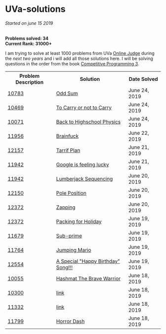 # UVa-solutions
<h6>Started on june 15 2019</h6>
<b>Problems solved: 34</b><br>
<b>Current Rank: 31000+</b><br>


I am trying to solve at least 1000 problems from UVa <a href="http://uva.onlinejudge.org">Online Judge</a> during the <em><a title="started on june 15 2019">next two years</a></em> and i will add all those solutions here. I will be solving questions in the order from the book <a href="https://cpbook.net">Competitive Programming 3</a>.

<table>
  <tr>
    <th>Problem Description</th>
    <th>Solution</th>
    <th>Date Solved</th>
  </tr>
 

 <tr>
    <td><a href="https://onlinejudge.org/external/107/10783.pdf">10783</td>
    <td><a href="../../../tree/master/odd%20sum">Odd Sum</a></td>
    <td>June 24, 2019</td>
  </tr>
  <tr>
    <td><a href="https://onlinejudge.org/external/119/10469.pdf">10469</td>
    <td><a href="../../../tree/master/Mathematics/The%20Simpler%20Ones/10469%20-%20To%20Carry%20or%20not%20To%20Carry">To Carry or not to Carry</a></td>
    <td>June 24, 2019</td>
  </tr>
  <tr>
    <td><a href="https://onlinejudge.org/external/100/10071.pdf">10071</td>
    <td><a href="../../../tree/master/Mathematics/The%20Simpler%20Ones/10071%20-%20Back%20to%20High%20School%20Physics">Back to Highschool Physics</a></td>
    <td>June 24, 2019</td>
  </tr>
  
  <tr>
    <td><a href="https://onlinejudge.org/external/119/11956.pdf">11956</td>
    <td><a href="../../../tree/master/Introduction/Getting%20Started:%20The%20easy%20problems/Medium/11956%20-%20BrainFuck">Brainfuck</a></td>
    <td>June 22, 2019</td>
  </tr>
  
  <tr>
    <td><a href="https://onlinejudge.org/external/121/12157.pdf">12157</td>
    <td><a href="https://github.com/shubhamrautela/UVa-solutions/blob/master/Introduction/Getting%20Started:%20The%20easy%20problems/Easy/12157%20-%20Tariff%20Plan">Tarrif Plan</a></td>
    <td>June 21, 2019</td>
  </tr>
  
  <tr>
    <td><a href="https://onlinejudge.org/external/119/11942.pdf">11942</td>
    <td><a href="https://github.com/shubhamrautela/UVa-solutions/blob/master/Introduction/Getting%20Started:%20The%20easy%20problems/Easy/12015%20-%20Google%20is%20feeling%20Lucky">Google is feeling lucky</a></td>
    <td>June 21, 2019</td>
  </tr>
  
  <tr>
    <td><a href="https://onlinejudge.org/external/119/11942.pdf">11942</td>
    <td><a href="https://github.com/shubhamrautela/UVa-solutions/blob/master/Introduction/Getting%20Started:%20The%20easy%20problems/Easy/11942%20-%20Lumberjack%20Sequencing">Lumberjack Sequencing</a></td>
    <td>June 20, 2019</td>
  </tr>

<tr>
    <td><a href="https://onlinejudge.org/external/121/12150.pdf">12150</td>
    <td><a href="https://github.com/shubhamrautela/UVa-solutions/blob/master/Introduction/Getting%20Started:%20The%20easy%20problems/Easy/12150%20-%20Pole%20Position">Pole Position</a></td>
    <td>June 20, 2019</td>
  </tr>

<tr>
    <td><a href="https://onlinejudge.org/external/124/12468.pdf">12372</td>
    <td><a href="https://github.com/shubhamrautela/UVa-solutions/blob/master/Introduction/Getting%20Started:%20The%20easy%20problems/Easy/12468%20-%20Zapping">Zapping</a></td>
    <td>June 20, 2019</td>
  </tr>


  <tr>
    <td><a href="https://onlinejudge.org/external/123/12372.pdf">12372</td>
    <td><a href="https://github.com/shubhamrautela/UVa-solutions/blob/master/Introduction/Getting%20Started:%20The%20easy%20problems/Super%20Easy/12372%20-%20Packing%20for%20Holiday">Packing for Holiday</a></td>
    <td>June 19, 2019</td>
  </tr>

  <tr>
    <td><a href="https://onlinejudge.org/external/116/11679.pdf">11679</td>
    <td><a href="https://github.com/shubhamrautela/UVa-solutions/blob/master/Introduction/Getting%20Started:%20The%20easy%20problems/Easy/11679%20-%20Sub%20Prime">Sub-prime</a></td>
    <td>June 19, 2019</td>
  </tr>
  
  <tr>
    <td><a href="https://onlinejudge.org/external/117/11764.pdf">11764</td>
    <td><a href="https://github.com/shubhamrautela/UVa-solutions/blob/master/Introduction/Getting%20Started:%20The%20easy%20problems/Easy/11764%20-%20Jumping%20Mario">Jumping Mario</a></td>
    <td>June 19, 2019</td>
  </tr>
  
  <tr>
    <td><a href="https://uva.onlinejudge.org/external/125/12554.pdf">12554</td>
    <td><a href="https://github.com/shubhamrautela/UVa-solutions/blob/master/Introduction/Getting%20Started:%20The%20easy%20problems/Easy/12554%20-%20A%20Special%20%22Happy%20Birthday%22%20Song!">A Special "Happy Birthday" Song!!!</a></td>
    <td>June 19, 2019</td>
  </tr>
  
  <tr>
    <td><a href="https://uva.onlinejudge.org/external/100/10055.pdf">10055</td>
    <td><a href="https://github.com/shubhamrautela/UVa-solutions/blob/master/Mathematics/The%20Simpler%20Ones/10055%20-%20Hashmat%20The%20Brave%20Warrior">Hashmat The Brave Warrior</a></td>
    <td>June 18, 2019</td>
  </tr>
  
  <tr>
    <td><a href="https://uva.onlinejudge.org/external/103/10300.pdf">10300</td>
    <td><a href="https://github.com/shubhamrautela/UVa-solutions/blob/master/11799%20-%20Horror%20Dash">link</a></td>
    <td>June 18, 2019</td>
  </tr>
  
  <tr>
    <td><a href="https://uva.onlinejudge.org/external/113/11332.pdf">11332</td>
    <td><a href="https://github.com/shubhamrautela/UVa-solutions/blob/master/11799%20-%20Horror%20Dash">link</a></td>
    <td>June 18, 2019</td>
  </tr>
  
  <tr>
    <td><a href="https://uva.onlinejudge.org/external/117/11799.pdf">11799</td>
    <td><a href="https://github.com/shubhamrautela/UVa-solutions/blob/master/11799%20-%20Horror%20Dash">Horror Dash</a></td>
    <td>June 18, 2019</td>
  </tr>
  
  </table>
